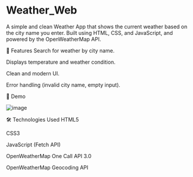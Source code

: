 # Weather_Web
A simple and clean Weather App that shows the current weather based on the city name you enter.
Built using HTML, CSS, and JavaScript, and powered by the OpenWeatherMap API.

🚀 Features
Search for weather by city name.

Displays temperature and weather condition.

Clean and modern UI.

Error handling (invalid city name, empty input).

📸 Demo

![image](https://github.com/user-attachments/assets/fb4b3aa9-0a53-42c1-81f3-6cf19fbca7e0)

🛠️ Technologies Used
HTML5

CSS3

JavaScript (Fetch API)

OpenWeatherMap One Call API 3.0

OpenWeatherMap Geocoding API


